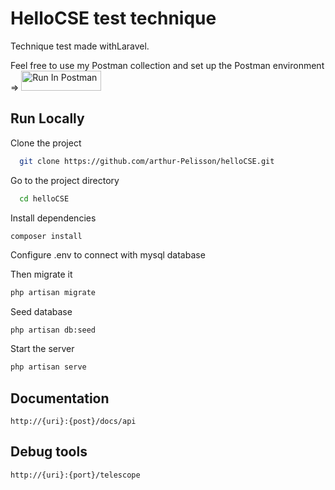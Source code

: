 
# HelloCSE test technique 

Technique test made withLaravel.

Feel free to use my Postman collection and set up the Postman environment => [<img src="https://run.pstmn.io/button.svg" alt="Run In Postman" style="width: 128px; height: 32px;">](https://app.getpostman.com/run-collection/4965583-11f53d4b-7cc8-458a-a738-2c8258288ff1?action=collection%2Ffork&source=rip_markdown&collection-url=entityId%3D4965583-11f53d4b-7cc8-458a-a738-2c8258288ff1%26entityType%3Dcollection%26workspaceId%3D1d6284f1-b336-444b-9d20-661dd7650725#?env%5Blocal%5D=W3sia2V5IjoidG9rZW4iLCJ2YWx1ZSI6IiIsImVuYWJsZWQiOnRydWUsInR5cGUiOiJkZWZhdWx0Iiwic2Vzc2lvblZhbHVlIjoiIiwic2Vzc2lvbkluZGV4IjowfSx7ImtleSI6InByb2ZpbGlEIiwidmFsdWUiOiIiLCJlbmFibGVkIjp0cnVlLCJ0eXBlIjoiZGVmYXVsdCIsInNlc3Npb25WYWx1ZSI6IiIsInNlc3Npb25JbmRleCI6MX1d)

## Run Locally  

Clone the project  

~~~bash  
  git clone https://github.com/arthur-Pelisson/helloCSE.git
~~~

Go to the project directory  

~~~bash  
  cd helloCSE
~~~

Install dependencies  

~~~bash  
composer install
~~~

Configure .env to connect with mysql database

Then migrate it
~~~bash  
php artisan migrate
~~~

Seed database 

~~~
php artisan db:seed
~~~

Start the server  

~~~bash  
php artisan serve
~~~

## Documentation
~~~
http://{uri}:{post}/docs/api
~~~
## Debug tools 
~~~
http://{uri}:{port}/telescope
~~~

